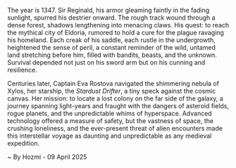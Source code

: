 
The year is 1347.  Sir Reginald, his armor gleaming faintly in the fading sunlight, spurred his destrier onward.  The rough track wound through a dense forest, shadows lengthening into menacing claws. His quest: to reach the mythical city of Eldoria, rumored to hold a cure for the plague ravaging his homeland.  Each creak of his saddle, each rustle in the undergrowth, heightened the sense of peril, a constant reminder of the wild, untamed land stretching before him, filled with bandits, beasts, and the unknown.  Survival depended not just on his sword arm but on his cunning and resilience.


Centuries later, Captain Eva Rostova navigated the shimmering nebula of Xylos, her starship, the *Stardust Drifter*, a tiny speck against the cosmic canvas.  Her mission: to locate a lost colony on the far side of the galaxy, a journey spanning light-years and fraught with the dangers of asteroid fields, rogue planets, and the unpredictable whims of hyperspace. Advanced technology offered a measure of safety, but the vastness of space, the crushing loneliness, and the ever-present threat of alien encounters made this interstellar voyage as daunting and unpredictable as any medieval expedition.

~ By Hozmi - 09 April 2025
